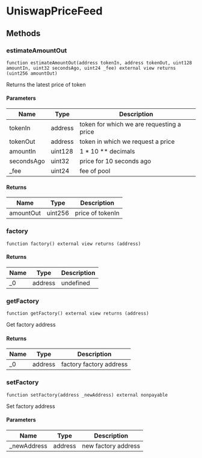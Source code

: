 # UniswapPriceFeed









## Methods

### estimateAmountOut

```solidity
function estimateAmountOut(address tokenIn, address tokenOut, uint128 amountIn, uint32 secondsAgo, uint24 _fee) external view returns (uint256 amountOut)
```

Returns the latest price of token



#### Parameters

| Name | Type | Description |
|---|---|---|
| tokenIn | address | token for which we are requesting a price  |
| tokenOut | address | token in which we request a price |
| amountIn | uint128 | 1 * 10 ** decimals  |
| secondsAgo | uint32 | price for 10 seconds ago |
| _fee | uint24 | fee of pool |

#### Returns

| Name | Type | Description |
|---|---|---|
| amountOut | uint256 | price of tokenIn  |

### factory

```solidity
function factory() external view returns (address)
```






#### Returns

| Name | Type | Description |
|---|---|---|
| _0 | address | undefined |

### getFactory

```solidity
function getFactory() external view returns (address)
```

Get factory address




#### Returns

| Name | Type | Description |
|---|---|---|
| _0 | address | factory factory address |

### setFactory

```solidity
function setFactory(address _newAddress) external nonpayable
```

Set factory address



#### Parameters

| Name | Type | Description |
|---|---|---|
| _newAddress | address | new factory address |




